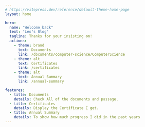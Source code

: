 ```yaml
---
# https://vitepress.dev/reference/default-theme-home-page
layout: home

hero:
  name: "Welcome back"
  text: "Leo's Blog"
  tagline: Thanks for your insisting on!
  actions:
    - theme: brand
      text: Documents
      link: /documents/computer-science/ComputerScience
    - theme: alt
      text: Certificates
      link: /certificates
    - theme: alt
      text: Annual Summary
      link: /annual-summary

features:
  - title: Documents
    details: Check All of the documents and passage.
  - title: Certificates
    details: Display the Certificate I get.
  - title: Annual Summary
    details: To show how much progress I did in the past years
---
```

